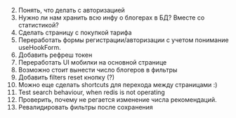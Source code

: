 2. Понять, что делать с авторизацией
3. Нужно ли нам хранить всю инфу о блогерах в БД? Вместе со статистикой?
4. Сделать страницу с покупкой тарифа
5. Переработать формы регистрации/авторизации с учетом понимание useHookForm.
6. Добавить рефреш токен
7. Переработать UI мобилки на основной странице
8. Возможно стоит вынести число блогеров в фильтры
9. Добавить filters reset кнопку (?)
10. Можно еще сделать shortcuts для перехода между страницами :)
11. Test search behaviour, when redis is not operating
12. Проверить, почему не регается изменение числа рекомендаций.
13. Ревалидировать фильтры после сохранения
